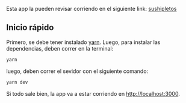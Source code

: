 Esta app la pueden revisar corriendo en el siguiente link: [sushipletos](https://sushipletos.vercel.app/)

## Inicio rápido

Primero, se debe tener instalado [yarn](https://yarnpkg.com/). Luego, para instalar las dependencias, deben correr en la terminal:

```bash
yarn
```

luego, deben correr el sevidor con el siguiente comando:

```bash
yarn dev
```

Si todo sale bien, la app va a estar corriendo en [http://localhost:3000](http://localhost:3000).
